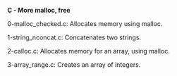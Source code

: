 **C - More malloc, free**

0-malloc_checked.c: Allocates memory using malloc.

1-string_nconcat.c: Concatenates two strings.

2-calloc.c: Allocates memory for an array, using malloc.

3-array_range.c: Creates an array of integers.

